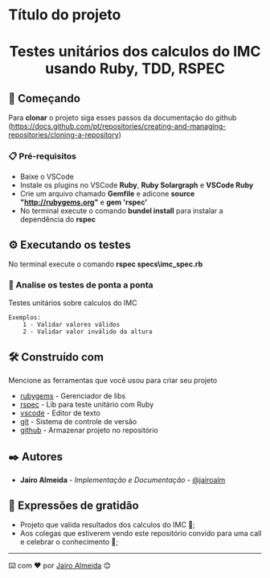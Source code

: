 # Título do projeto

<h1 align="center"> Testes unitários dos calculos do IMC usando Ruby, TDD, RSPEC </h1>

## 🚀 Começando

Para __clonar__ o projeto siga esses passos da documentação do github
(https://docs.github.com/pt/repositories/creating-and-managing-repositories/cloning-a-repository)

### 📋 Pré-requisitos

* Baixe o VSCode
* Instale os plugins no VSCode **Ruby**, **Ruby Solargraph** e **VSCode Ruby** 
* Crie um arquivo chamado **Gemfile** e adicone **source "http://rubygems.org"** e **gem 'rspec'**
* No terminal execute o comando **bundel install** para instalar a dependência do **rspec**

## ⚙️ Executando os testes

No terminal execute o comando **rspec specs\imc_spec.rb**

### 🔩 Analise os testes de ponta a ponta

Testes unitários sobre calculos do IMC

```
Exemplos: 
    1 - Validar valores válidos
    2 - Validar valor inválido da altura
```
## 🛠️ Construído com

Mencione as ferramentas que você usou para criar seu projeto

* [rubygems](http://rubygems.org) - Gerenciador de libs
* [rspec](https://rubygems.org/search?query=rspec) - Lib para teste unitário com Ruby
* [vscode](https://code.visualstudio.com/download) -  Editor de texto
* [git](https://git-scm.com/downloads) - Sistema de controle de versão
* [github](https://github.com) - Armazenar projeto no repositório

## ✒️ Autores

* **Jairo Almeida** - *Implementação e Documentação* - [@jairoalm](https://github.com/jairoalm)

## 🎁 Expressões de gratidão

* Projeto que valida resultados dos calculos do IMC 📢;
* Aos colegas que estiverem vendo este repositório convido para uma call e celebrar o conhecimento 🍺;

---
⌨️ com ❤️ por [Jairo Almeida](https://github.com/jairoalm) 😊